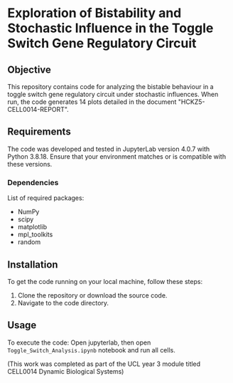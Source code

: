 # Exploration of Bistability and Stochastic Influence in the Toggle Switch Gene Regulatory Circuit

## Objective
This repository contains code for analyzing the bistable behaviour in a toggle switch gene regulatory circuit under stochastic influences. When run, the code generates 14 plots detailed in the document "HCKZ5-CELL0014-REPORT".

## Requirements
The code was developed and tested in JupyterLab version 4.0.7 with Python 3.8.18. Ensure that your environment matches or is compatible with these versions.

### Dependencies
List of required packages:
- NumPy
- scipy
- matplotlib
- mpl_toolkits
- random

## Installation
To get the code running on your local machine, follow these steps:
1. Clone the repository or download the source code.
2. Navigate to the code directory.

## Usage
To execute the code:
Open jupyterlab, then open `Toggle_Switch_Analysis.ipynb` notebook and run all cells.

(This work was completed as part of the UCL year 3 module titled CELL0014 Dynamic Biological Systems)
